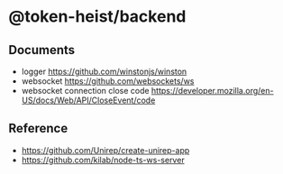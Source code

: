 # @token-heist/backend


## Documents
- logger https://github.com/winstonjs/winston
- websocket https://github.com/websockets/ws
- websocket connection close code https://developer.mozilla.org/en-US/docs/Web/API/CloseEvent/code

## Reference
- https://github.com/Unirep/create-unirep-app
- https://github.com/kilab/node-ts-ws-server